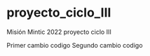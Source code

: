 # proyecto_ciclo_III
Misión Mintic 2022 proyecto ciclo III

Primer cambio codigo
Segundo cambio codigo
